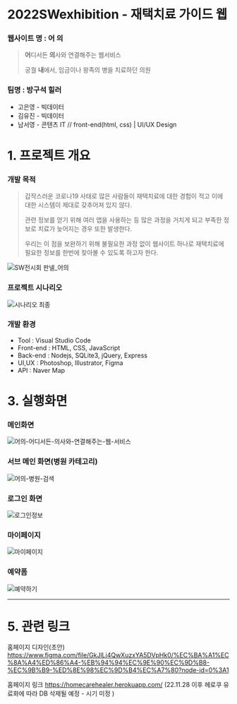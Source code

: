 # 2022SWexhibition - 재택치료 가이드 웹 

### 웹사이트 명 : 어 의 
> **어**디서든 **의**사와 연결해주는 웹서비스  
> 
> 궁궐 **내**에서, 임금이나 왕족의 병을 치료하던 의원
### 팀명 : 방구석 힐러
+ 고은영 - 빅데이터 
+ 김유진 - 빅데이터 
+ 남서영 - 콘텐츠 IT // front-end(html, css) | UI/UX Design
#
# 1. 프로젝트 개요

### 개발 목적
  > 갑작스러운 코로나19 사태로 많은 사람들이 재택치료에 대한 경험이 적고 이에 대한 시스템이 제대로 갖추어져 있지 않다. 
  >
  > 관련 정보를 얻기 위해 여러 앱을 사용하는 등 많은 과정을 거치게 되고 부족한 정보로 치료가 늦어지는 경우 또한 발생한다. 
  >
  > 우리는 이 점을 보완하기 위해 불필요한 과정 없이 웹사이트 하나로 재택치료에 필요한 정보를 한번에 찾아볼 수 있도록 하고자 한다. 
  
![SW전시회 판넬_어의](https://user-images.githubusercontent.com/52689956/203585742-c57daa84-22ae-47f8-b03c-b3a48716e942.png)


### 프로젝트 시나리오
![시나리오 최종](https://user-images.githubusercontent.com/52689951/203710670-6d7f3cdc-0391-4c4a-b4a9-2a99b73efd5b.png)


###  개발 환경
- Tool : Visual Studio Code
- Front-end : HTML, CSS, JavaScript
- Back-end : Nodejs, SQLite3, jQuery, Express
- UI,UX : Photoshop, Illustrator, Figma
- API : Naver Map 

# 3. 실행화면
### 메인화면
![어의-어디서든-의사와-연결해주는-웹-서비스](https://user-images.githubusercontent.com/52689951/203469807-b41e61f9-4e34-43ba-8761-6df7dc73c6c7.png)


### 서브 메인 화면(병원 카테고리)
![어의-병원-검색](https://user-images.githubusercontent.com/52689951/203469814-4b33cf69-f6a4-4926-ac4d-f994877e9dde.png)


### 로그인 화면 
![로그인정보](https://user-images.githubusercontent.com/52689951/203469825-e863aa13-21a1-4b11-afc2-016076e770fa.png)

### 마이페이지 
![마이페이지](https://user-images.githubusercontent.com/52689951/203710640-ea7d079e-d467-4216-bbca-b369bca95818.png)


### 예약폼
![예약하기](https://user-images.githubusercontent.com/52689951/203470031-9c5b1064-d6af-4ecf-9a09-ec3a53363e7e.png)



***
# 5. 관련 링크
홈페이지 디자인(초안)
https://www.figma.com/file/GkJlLj4QwXuzxYA5DVpHk0/%EC%BA%A1%EC%8A%A4%ED%86%A4-%EB%94%94%EC%9E%90%EC%9D%B8-%EC%9B%B9-%ED%8E%98%EC%9D%B4%EC%A7%80?node-id=0%3A1

홈페이지 링크
https://homecarehealer.herokuapp.com/   (22.11.28 이후 헤로쿠 유료화에 따라 DB 삭제될 예정 - 시기 미정 )
